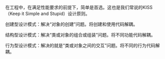 在工程中，在满足性能要求的前提下，简单是首选。这也是我们常说的KISS（Keep it Simple and Stupid）设计原则。



创建型设计模式：解决“对象的创建”问题。将创建和使用代码解耦。

结构型设计模式：解决“类或对象的组合或组装”问题。将不同功能代码解耦。

行为型设计模式：解决的就是“类或对象之间的交互”问题。将不同的行为代码解耦。

